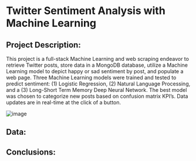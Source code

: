 # Twitter Sentiment Analysis with Machine Learning 

## Project Description:
This project is a full-stack Machine Learning and web scraping endeavor to retrieve Twitter posts, store data in a MongoDB database, utilize a Machine Learning model to depict happy or sad sentiment by post, and populate a web page. Three Machine Learning models were trained and tested to predict sentiment: (1) Logistic Regression, (2) Natural Language Processing, and a (3) Long-Short Term Memory Deep Neural Network. The best model was chosen to categorize new posts based on confusion matrix KPI’s. Data updates are in real-time at the click of a button.

![image](https://user-images.githubusercontent.com/51388767/71024927-02c76900-20d4-11ea-966f-be13ab0e1002.png)

## Data:

## Conclusions:


